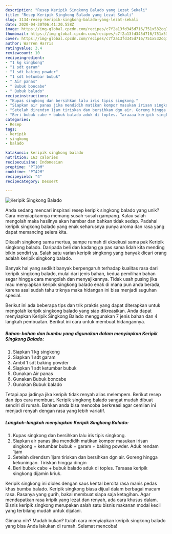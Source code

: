 ```yaml
---
description: "Resep Keripik Singkong Balado yang Lezat Sekali"
title: "Resep Keripik Singkong Balado yang Lezat Sekali"
slug: 3134-resep-keripik-singkong-balado-yang-lezat-sekali
date: 2020-04-30T06:41:20.558Z
image: https://img-global.cpcdn.com/recipes/c7f2a13fd345d716/751x532cq70/keripik-singkong-balado-foto-resep-utama.jpg
thumbnail: https://img-global.cpcdn.com/recipes/c7f2a13fd345d716/751x532cq70/keripik-singkong-balado-foto-resep-utama.jpg
cover: https://img-global.cpcdn.com/recipes/c7f2a13fd345d716/751x532cq70/keripik-singkong-balado-foto-resep-utama.jpg
author: Warren Harris
ratingvalue: 3.4
reviewcount: 10
recipeingredient:
- "1 kg singkong"
- "1 sdt garam"
- "1 sdt baking powder"
- "1 sdt ketumbar bubuk"
- " Air panas"
- " Bubuk boncabe"
- " Bubuk balado"
recipeinstructions:
- "Kupas singkong dan bersihkan lalu iris tipis singkong."
- "Siapkan air panas jika mendidih matikan kompor masukan irisan singkong + ketumbar bubuk + garam + baking powder. Aduk rendam 1jam"
- "Setelah direndsm 1jam tiriskan dan bersihkan dgn air. Goreng hingga kekuningan. Tiriskan hingga dingin"
- "Beri bubuk cabe + bubuk balado aduk di toples. Taraaaa keripik singkong dijamin kriuk."
categories:
- Resep
tags:
- keripik
- singkong
- balado

katakunci: keripik singkong balado 
nutrition: 163 calories
recipecuisine: Indonesian
preptime: "PT10M"
cooktime: "PT42M"
recipeyield: "4"
recipecategory: Dessert

---
```



![Keripik Singkong Balado](https://img-global.cpcdn.com/recipes/c7f2a13fd345d716/751x532cq70/keripik-singkong-balado-foto-resep-utama.jpg)

Anda sedang mencari inspirasi resep keripik singkong balado yang unik? Cara menyiapkannya memang susah-susah gampang. Kalau salah mengolah maka hasilnya akan hambar dan bahkan tidak sedap. Padahal keripik singkong balado yang enak seharusnya punya aroma dan rasa yang dapat memancing selera kita.

Dikasih singkong sama mertua, sampe rumah di eksekusi sama pak Keripik singkong balado. Daripada beli dan kadang ga pas sama lidah kita mending bikin sendiri ya. Salah satu varian keripik singkong yang banyak dicari orang adalah keripik singkong balado.

Banyak hal yang sedikit banyak berpengaruh terhadap kualitas rasa dari keripik singkong balado, mulai dari jenis bahan, kedua pemilihan bahan segar hingga cara mengolah dan menyajikannya. Tidak usah pusing jika mau menyiapkan keripik singkong balado enak di mana pun anda berada, karena asal sudah tahu triknya maka hidangan ini bisa menjadi suguhan spesial.


Berikut ini ada beberapa tips dan trik praktis yang dapat diterapkan untuk mengolah keripik singkong balado yang siap dikreasikan. Anda dapat menyiapkan Keripik Singkong Balado menggunakan 7 jenis bahan dan 4 langkah pembuatan. Berikut ini cara untuk membuat hidangannya.

<!--inarticleads1-->

##### Bahan-bahan dan bumbu yang digunakan dalam menyiapkan Keripik Singkong Balado:

1. Siapkan 1 kg singkong
1. Siapkan 1 sdt garam
1. Ambil 1 sdt baking powder
1. Siapkan 1 sdt ketumbar bubuk
1. Gunakan  Air panas
1. Gunakan  Bubuk boncabe
1. Gunakan  Bubuk balado


Tetapi apa jadinya jika keripik tidak renyah alias melempem. Berikut resep dan tips cara membuat. Keripik singkong balado sangat mudah dibuat sendiri di rumah. Bahkan anda bisa mencoba berkreasi agar cemilan ini menjadi renyah dengan rasa yang lebih variatif. 

<!--inarticleads2-->

##### Langkah-langkah menyiapkan Keripik Singkong Balado:

1. Kupas singkong dan bersihkan lalu iris tipis singkong.
1. Siapkan air panas jika mendidih matikan kompor masukan irisan singkong + ketumbar bubuk + garam + baking powder. Aduk rendam 1jam
1. Setelah direndsm 1jam tiriskan dan bersihkan dgn air. Goreng hingga kekuningan. Tiriskan hingga dingin
1. Beri bubuk cabe + bubuk balado aduk di toples. Taraaaa keripik singkong dijamin kriuk.


Keripik singkong ini dioles dengan saus kental bercita rasa manis pedas khas bumbu balado. Keripik singkong biasa dijual dalam berbagai macam rasa. Rasanya yang gurih, bakal membuat siapa saja ketagihan. Agar mendapatkan rasa kripik yang lezat dan renyah, ada cara khusus dalam. Bisnis keripik singkong merupakan salah satu bisnis makanan modal kecil yang terbilang mudah untuk dijalani. 

Gimana nih? Mudah bukan? Itulah cara menyiapkan keripik singkong balado yang bisa Anda lakukan di rumah. Selamat mencoba!
